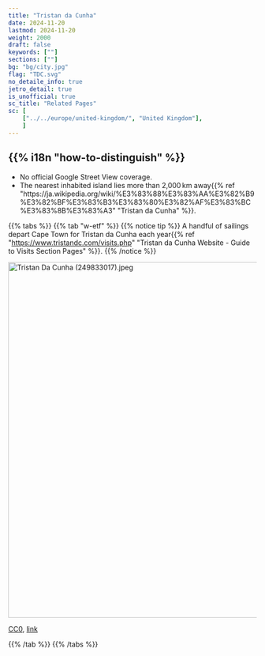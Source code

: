 ```yaml
---
title: "Tristan da Cunha"
date: 2024-11-20
lastmod: 2024-11-20
weight: 2000
draft: false
keywords: [""]
sections: [""]
bg: "bg/city.jpg"
flag: "TDC.svg"
no_detaile_info: true
jetro_detail: true
is_unofficial: true
sc_title: "Related Pages"
sc: [
    ["../../europe/united-kingdom/", "United Kingdom"],
    ]
---
```


<div class="main-desciption country-description">
    <h2 class="section-title">{{% i18n "how-to-distinguish" %}}</h2>
    <ul class="rule-list">
        <li class="no-evidence">No official Google Street View coverage.</li>
        <li>The nearest inhabited island lies more than 2,000 km away{{% ref "https://ja.wikipedia.org/wiki/%E3%83%88%E3%83%AA%E3%82%B9%E3%82%BF%E3%83%B3%E3%83%80%E3%82%AF%E3%83%BC%E3%83%8B%E3%83%A3" "Tristan da Cunha" %}}.</li>
    </ul>
</div>

{{% tabs %}}
{{% tab "w-etf" %}}
{{% notice tip %}}
A handful of sailings depart Cape Town for Tristan da Cunha each year{{% ref "https://www.tristandc.com/visits.php" "Tristan da Cunha Website - Guide to Visits Section Pages" %}}.
{{% /notice %}}
<div class="googlemap-if no-margin">
<p><a href="https://commons.wikimedia.org/wiki/File:Tristan_Da_Cunha_(249833017).jpeg#/media/File:Tristan_Da_Cunha_(249833017).jpeg"><img src="https://upload.wikimedia.org/wikipedia/commons/3/3f/Tristan_Da_Cunha_%28249833017%29.jpeg" alt="Tristan Da Cunha (249833017).jpeg" height="720" width="1280"></a></p><p><a href="http://creativecommons.org/publicdomain/zero/1.0/deed.en" title="Creative Commons Zero, Public Domain Dedication">CC0</a>, <a href="https://commons.wikimedia.org/w/index.php?curid=71325727">link</a></p>
</div>
{{% /tab %}}
{{% /tabs %}}
